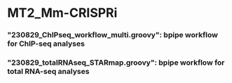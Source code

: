 # MT2_Mm-CRISPRi

### "230829_ChIPseq_workflow_multi.groovy": bpipe workflow for ChIP-seq analyses

### "230829_totalRNAseq_STARmap.groovy": bpipe workflow for total RNA-seq analyses
